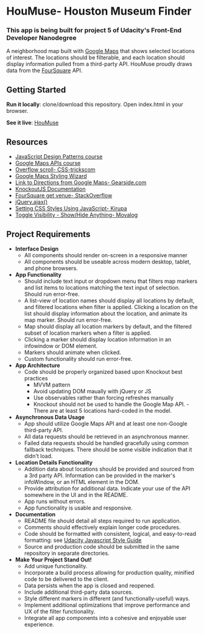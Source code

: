 # HouMuse- Houston Museum Finder
### This app is being built for project 5 of Udacity's Front-End Developer Nanodegree
A neighborhood map built with [Google Maps](https://developers.google.com/maps/documentation/) that shows selected locations of interest. The locations should be filterable, and each location should display information pulled from a third-party API. HouMuse proudly draws data from the [FourSquare](https://developer.foursquare.com/overview/) API. 
## Getting Started
**Run it locally**: clone/download this repository. Open index.html in your browser.

**See it live**: [HouMuse]()

## Resources
- [JavaScript Design Patterns course](https://www.udacity.com/course/javascript-design-patterns--ud989)
- [Google Maps APIs course](https://www.udacity.com/course/google-maps-apis--ud864)
- [Overflow scroll- CSS-trickscom](http://www.css-tricks.com/topic/why-no-scroll-bar-when-using-a-div-within-a-div/)
- [Google Maps Styling Wizard](http://googlemaps.github.io/js-samples/styledmaps/wizard/index.html)
- [Link to Directions from Google Maps- Gearside.com](https://gearside.com/easily-link-to-locations-and-directions-using-the-new-google-maps/)
- [KnockoutJS Documentation](http://http://knockoutjs.com/documentation/introduction.html)
- [FourSquare get venue- StackOverflow](http://stackoverflow.com/questions/9090743/foursquare-getting-and-displaying-venues-in-browser)
- [jQuery.ajax()](http://api.jquery.com/jquery.ajax/)
- [Setting CSS Styles Using JavaScript- Kirupa](https://www.kirupa.com/html5/setting_css_styles_using_javascript.htm)
- [Toggle Visibility - Show/Hide Anything- Movalog](http://blog.movalog.com/a/javascript-toggle-visibility/)

## Project Requirements
- **Interface Design**
  - All components should render on-screen in a responsive manner
  - All components should be useable across modern desktop, tablet, and phone browsers.
- **App Functionality**
  - Should include text input or dropdown menu that filters map markers and list items to locations matching the text input of selection. Should run error-free.
  - A list-view of location names should display all locations by default, and filtered locations when filter is applied. Clicking a location on the list should display information about the location, and animate its map marker. Should run error-free.
  - Map should display all location markers by default, and the filtered subset of location markers when a filter is applied.
  - Clicking a marker should display location information in an infowindow or DOM element.
  - Markers should animate when clicked.
  - Custom functionality should run error-free.
- **App Architecture**
  - Code should be properly organized based upon Knockout best practices
    - MVVM pattern
    - Avoid updating DOM maually with jQuery or JS
    - Use observables rather than forcing refreshes manually
    - Knockout should not be used to handle the Google Map API.
  -There are at least 5 locations hard-coded in the model.
- **Asynchronous Data Usage**
  - App should utilize Google Maps API and at least one non-Google third-party API.
  - All data requests should be retrieved in an asynchronous manner.
  - Failed data requests should be handled gracefully using common fallback techniques. There should be some visible indication that it didn't load.
- **Location Details Functionality**
  - Addition data about locations should be provided and sourced from a 3rd party API. Information can be provided in the marker's infoWindow, or an HTML element in the DOM.
  - Provide attribution for additional data. Indicate your use of the API somewhere in the UI and in the README.
  - App runs without errors.
  - App functionality is usable and responsive.
- **Documentation**
  - README file should detail all steps required to run application.
  - Comments should effectively explain longer code procedures.
  - Code should be formatted with consistent, logical, and easy-to-read formatting: see [Udacity Javascript Style Guide](http://udacity.github.io/frontend-nanodegree-styleguide/javascript.html)
  - Source and production code should be submitted in the same repository in separate directories.
- **Make Your Project Stand Out!**
  - Add unique functionality.
  - Incorporate a build process allowing for production quality, minified code to be delivered to the client.
  - Data persists when the app is closed and reopened.
  - Include additional third-party data sources.
  - Style different markers in different (and functionally-useful) ways.
  - Implement additional optimizations that improve performance and UX of the filter functionality.
  - Integrate all app components into a cohesive and enjoyable user experience.
